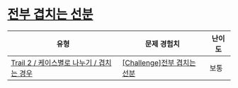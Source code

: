 # [전부 겹치는 선분](https://www.codetree.ai/trails/complete/curated-cards/challenge-overlapping-line-segments)

|유형|문제 경험치|난이도|
|---|---|---|
|[Trail 2 / 케이스별로 나누기 / 겹치는 경우](https://www.codetree.ai/trail-info/novice-mid/)|[[Challenge]전부 겹치는 선분](https://www.codetree.ai/trails/complete/curated-cards/challenge-overlapping-line-segments/)|보통|

